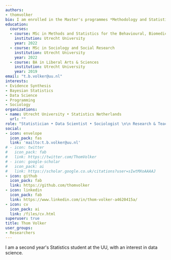 ```yaml
---
authors:
- thomvolker
bio: I am enrolled in the Master's programmes *Methodology and Statistics of the Behavioural, Biomedical and Social Sciences* and *Sociology and Social Research*, writing my thesis about Bayesian evidence synthesis.
education:
  courses:
  - course: MSc in Methods and Statistics for the Behavioural, Biomedical and Social Sciences
    institution: Utrecht University
    year: 2022
  - course: MSc in Sociology and Social Research
    institution: Utrecht University
    year: 2022
  - course: BA in Liberal Arts & Sciences
    institution: Utrecht University
    year: 2019
email: "t.b.volker@uu.nl"
interests:
- Evidence Synthesis
- Bayesian Statistics
- Data Science
- Programming
- Sociology
organizations:
- name: Utrecht University • Statistics Netherlands
  url: ""
role: "Statistician • Data Scientist • Sociologist \n\n Research & Teaching Assistant"
social:
- icon: envelope
  icon_pack: fas
  link: 'mailto:t.b.volker@uu.nl'
# - icon: twitter
#   icon_pack: fab
#   link: https://twitter.com/ThomVolker
# - icon: google-scholar
#   icon_pack: ai
#   link: https://scholar.google.co.uk/citations?user=sIwtMXoAAAAJ
- icon: github
  icon_pack: fab
  link: https://github.com/thomvolker
- icon: linkedin
  icon_pack: fab
  link: https://www.linkedin.com/in/thom-volker-a4620415a/
- icon: cv
  icon_pack: ai
  link: /files/cv.html
superuser: true
title: Thom Volker
user_groups:
- Researchers
---
```


I am a second year's Statistics student at the UU, with an interest in data science.
